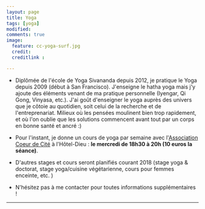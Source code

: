 ```yaml
---
layout: page
title: Yoga
tags: [yoga]
modified:
comments: true
image:
  feature: cc-yoga-surf.jpg
  credit:
  creditlink :

---
```


- Diplômée de l'école de Yoga Sivananda depuis 2012, je pratique le Yoga depuis 2009 (début à San Francisco). J'enseigne le hatha yoga mais j'y ajoute des éléments venant de ma pratique personnelle (Iyengar, Qi Gong, Vinyasa, etc.). J'ai goût d'enseigner le yoga auprès des univers que je côtoie au quotidien, soit celui de la recherche et de l'entreprenariat. Milieux où les pensées moulinent bien trop rapidement, et où l'on oublie que les solutions commencent avant tout par un corps en bonne santé et ancré :) 



- Pour l'instant, je donne un cours de yoga par semaine avec l'[Association Coeur de Cité](https://www.facebook.com/coeurdecite/?hc_ref=ARTmV8UXhrl0Vn0cSIWxpyzov6OAgHztbhY-HKPPl3EpVueP-ZEt6essLYQWehhBSnA) à l'Hôtel-Dieu : **le mercredi de 18h30 à 20h (10 euros la séance)**.

- D'autres stages et cours seront planifiés courant 2018 (stage yoga & doctorat, stage yoga/cuisine végétarienne, cours pour femmes enceinte, etc. )

- N'hésitez pas à me contacter pour toutes informations supplémentaires !  

---
